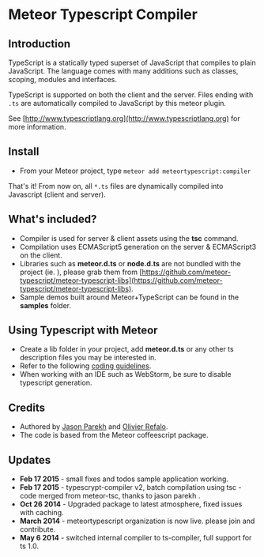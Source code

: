 # Meteor Typescript Compiler

## Introduction

TypeScript is a statically typed superset of JavaScript that compiles to plain JavaScript. The language comes with many additions such as classes, scoping, modules and interfaces.

TypeScript is supported on both the client and the server. Files ending with `.ts` are automatically compiled to JavaScript by this meteor plugin.

See [http://www.typescriptlang.org](http://www.typescriptlang.org) for more information.

## Install

* From your Meteor project, type `meteor add meteortypescript:compiler`

That's it! From now on, all `*.ts` files are dynamically compiled into Javascript (client and server).

## What's included?

* Compiler is used for server & client assets using the **tsc** command.
* Compilation uses ECMAScript5 generation on the server & ECMAScript3 on the client.
* Libraries such as **meteor.d.ts** or **node.d.ts** are not bundled with the project (ie. ), please grab them from [https://github.com/meteor-typescript/meteor-typescript-libs](https://github.com/meteor-typescript/meteor-typescript-libs).
* Sample demos built around Meteor+TypeScript can be found in the **samples** folder.

## Using Typescript with Meteor

* Create a lib folder in your project, add **meteor.d.ts** or any other ts description files you may be interested in.
* Refer to the following [coding guidelines](https://github.com/meteor-typescript/meteor-typescript-libs#usage-collections).
* When working with an IDE such as WebStorm, be sure to disable typescript generation.

## Credits

* Authored by [Jason Parekh](https://github.com/jasonparekh) and [Olivier Refalo](https://github.com/orefalo).
* The code is based from the Meteor coffeescript package.

## Updates

* **Feb 17 2015** - small fixes and todos sample application working.
* **Feb 17 2015** - typescrypt-compiler v2, batch compilation using tsc - code merged from meteor-tsc, thanks to jason parekh .
* **Oct 26 2014** - Upgraded package to latest atmosphere, fixed issues with caching.
* **March 2014** - meteortypescript organization is now live. please join and contribute.
* **May 6 2014** - switched internal compiler to ts-compiler, full support for ts 1.0.
